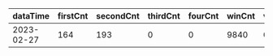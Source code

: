 |dataTime|firstCnt|secondCnt|thirdCnt|fourCnt|winCnt|vrate|wrate|
|-|-|-|-|-|-|-|-|
|2023-02-27|164|193|0|0|9840|0%|0%|